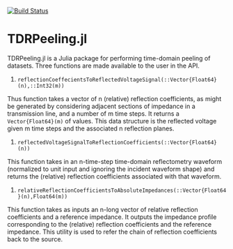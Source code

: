 [![Build Status](https://travis-ci.org/fuzzybear3965/TDRPeeling.jl.svg?branch=master)](https://travis-ci.org/fuzzybear3965/TDRPeeling.jl)

TDRPeeling.jl
=============

TDRPeeling.jl is a Julia package for performing time-domain peeling of datasets.
Three functions are made available to the user in the API.

1. `reflectionCoeffecientsToReflectedVoltageSignal(::Vector{Float64}(n),::Int32(m))`

 Thus function takes a vector of n (relative) reflection coefficients, as might be
 generated by considering adjacent sections of impedance in a transmission line,
 and a number of m time steps. It returns a `Vector{Float64}(m)` of values. This
 data structure is the reflected voltage given m time steps and the associated n
 reflection planes.
 
1. `reflectedVoltageSignalToReflectionCoefficients(::Vector{Float64}(n))`

 This function takes in an n-time-step time-domain reflectometry waveform (normalized to unit
 input and ignoring the incident waveform shape) and returns the (relative)
 reflection coefficients associated with that waveform.
 
1. `relativeReflectionCoefficientsToAbsoluteImpedances(::Vector{Float64}(n),Float64(m))`

 This function takes as inputs an n-long vector of relative reflection coefficients and a reference
 impedance. It outputs the impedance profile corresponding to the (relative) reflection
 coefficients and the reference impedance. This utility is used to refer the
 chain of reflection coefficients back to the source.
